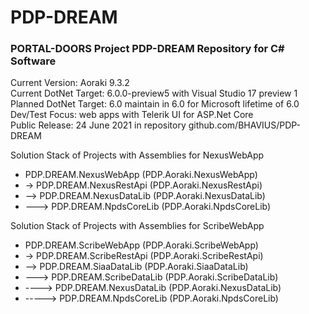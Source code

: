 # PDP-DREAM

### PORTAL-DOORS Project PDP-DREAM Repository for C# Software

Current Version: Aoraki 9.3.2  
Current DotNet Target: 6.0.0-preview5 with Visual Studio 17 preview 1  
Planned DotNet Target: 6.0 maintain in 6.0 for Microsoft lifetime of 6.0  
Dev/Test Focus: web apps with Telerik UI for ASP.Net Core  
Public Release: 24 June 2021 in repository github.com/BHAVIUS/PDP-DREAM  

Solution Stack of Projects with Assemblies for NexusWebApp  

* PDP.DREAM.NexusWebApp (PDP.Aoraki.NexusWebApp)
* -> PDP.DREAM.NexusRestApi (PDP.Aoraki.NexusRestApi)
* --> PDP.DREAM.NexusDataLib (PDP.Aoraki.NexusDataLib)
* ---> PDP.DREAM.NpdsCoreLib (PDP.Aoraki.NpdsCoreLib)

Solution Stack of Projects with Assemblies for ScribeWebApp  

* PDP.DREAM.ScribeWebApp (PDP.Aoraki.ScribeWebApp)
* -> PDP.DREAM.ScribeRestApi (PDP.Aoraki.ScribeRestApi)
* --> PDP.DREAM.SiaaDataLib (PDP.Aoraki.SiaaDataLib)
* ---> PDP.DREAM.ScribeDataLib (PDP.Aoraki.ScribeDataLib)
* ----> PDP.DREAM.NexusDataLib (PDP.Aoraki.NexusDataLib)
* -----> PDP.DREAM.NpdsCoreLib (PDP.Aoraki.NpdsCoreLib)
